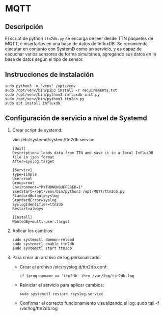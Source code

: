 # MQTT

## Descripción

El script de python ``ttn2db.py`` se encarga de leer desde TTN paquetes de MQTT, e insertarlos en una base de datos de InfluxDB. Se recomienda ejecutar en conjunto con SystemD como un servicio, y es capaz de escuchar varios sensores de forma simultánea, agregando sus datos en la base de datos según el tipo de sensor.


## Instrucciones de instalación

```
sudo python3 -m "venv" /opt/venv
sudo /opt/venv/bin/pip3 install -r requirements.txt
sudo /opt/venv/bin/python3 influxdb-init.py
sudo /opt/venv/bin/python3 ttn2db.py
sudo apt install influxdb
```

## Configuración de servicio a nivel de Systemd

1. Crear script de systemd:

    vim /etc/systemd/system/ttn2db.service

    ```
    [Unit]
    Description= loads data from TTN and save it in a local InfluxDB file in json format
    After=syslog.target

    [Service]
    Type=simple
    User=root
    Group=root
    Environment="PYTHONUNBUFFERED=1"
    ExecStart=/opt/venv/bin/python3 /opt/MQTT/ttn2db.py
    StandardOutput=syslog
    StandardError=syslog
    SyslogIdentifier=ttn2db
    Restart=always

    [Install]
    WantedBy=multi-user.target
    ```

2. Aplicar los cambios:

    ```
    sudo systemctl daemon-reload
    sudo systemctl enable ttn2db
    sudo systemctl start ttn2db
    ```

3. Para crear un archivo de log personalizado:

    - Crear el archivo /etc/rsyslog.d/ttn2db.conf:

        ```
        if $programname == 'ttn2db' then /var/log/ttn2db.log

        ```
    - Reiniciar el servicio para aplicar cambios:
        ``` 
        sudo systemctl restart rsyslog.service
        ```

    - Confirmar el correcto funcionamiento visualizando el log:
        sudo tail -f /var/log/ttn2db.log

